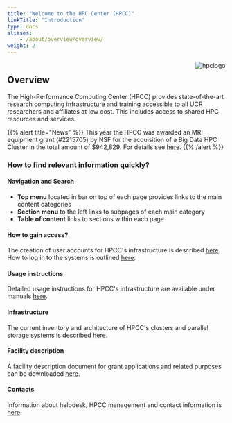 ```yaml
---
title: "Welcome to the HPC Center (HPCC)"
linkTitle: "Introduction"
type: docs
aliases:
    - /about/overview/overview/
weight: 2
---
```


<img align="right" title="hpclogo" src="/img/background_small.jpg"><img/>

## Overview

The High-Performance Computing Center (HPCC) provides state-of-the-art research computing
infrastructure and training accessible to all UCR researchers and affiliates at low cost. This
includes access to shared HPC resources and services. 

{{% alert title="News" %}}
This year the HPCC was awarded an MRI equipment grant (#2215705) by NSF for the acquisition of a Big Data HPC Cluster in the total amount of $942,829. For details see <a href="https://www.nsf.gov/awardsearch/showAward?AWD_ID=2215705&HistoricalAwards=false">here</a>.</li>
{{% /alert %}}

### How to find relevant information quickly?

#### Navigation and Search 

+ __Top menu__ located in bar on top of each page provides links to the main content categories 
+ __Section menu__ to the left links to subpages of each main category 
+ __Table of content__ links to sections within each page

#### How to gain access?

The creation of user accounts for HPCC's infrastructure is described [here](https://hpcc.ucr.edu/about/overview/access/).
How to log in to the systems is outlined [here](https://hpcc.ucr.edu/manuals/access/login/).

#### Usage instructions

Detailed usage instructions for HPCC's infrastructure are available under manuals [here](https://hpcc.ucr.edu/manuals/).

#### Infrastructure 

The current inventory and architecture of HPCC's clusters and parallel storage systems is described [here](https://hpcc.ucr.edu/about/hardware/overview/).

#### Facility description 

A facility description document for grant applications and related purposes can be downloaded [here](https://goo.gl/43eOwQ).

#### Contacts

Information about helpdesk, HPCC management and contact information is [here](https://hpcc.ucr.edu/about/overview/people/).

